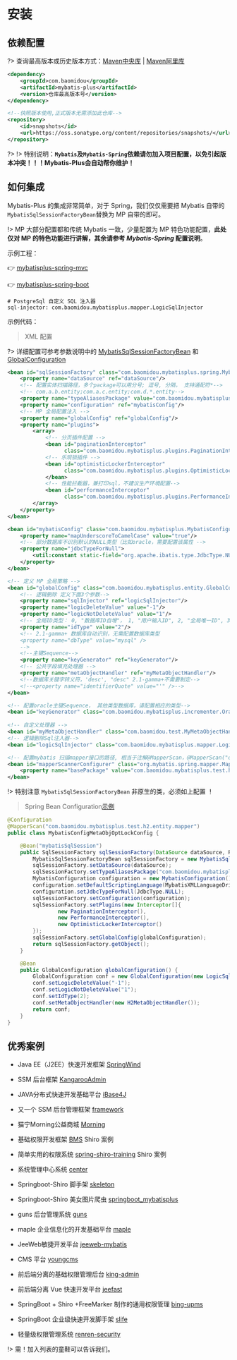 # 安装

## 依赖配置

?> 查询最高版本或历史版本方式：[Maven中央库](http://search.maven.org/#search%7Cga%7C1%7Cg%3A%22com.baomidou%22%20AND%20a%3A%22mybatis-plus%22) | [Maven阿里库](http://maven.aliyun.com/nexus/#nexus-search;quick~mybatis-plus)
```xml
<dependency>
    <groupId>com.baomidou</groupId>
    <artifactId>mybatis-plus</artifactId>
    <version>仓库最高版本号</version>
</dependency>

<!--快照版本使用,正式版本无需添加此仓库-->
<repository>
    <id>snapshots</id>
    <url>https://oss.sonatype.org/content/repositories/snapshots/</url>
</repository>

```	
?>
!> 特别说明：**`Mybatis`及`Mybatis-Spring`依赖请勿加入项目配置，以免引起版本冲突！！！Mybatis-Plus会自动帮你维护！**

## 如何集成

Mybatis-Plus 的集成非常简单，对于 Spring，我们仅仅需要把 Mybatis 自带的`MybatisSqlSessionFactoryBean`替换为 MP 自带的即可。

!> MP 大部分配置都和传统 Mybatis 一致，少量配置为 MP 特色功能配置，**此处仅对 MP 的特色功能进行讲解，其余请参考 _Mybatis-Spring_ 配置说明**。

示例工程：

👉 [mybatisplus-spring-mvc](https://git.oschina.net/baomidou/mybatisplus-spring-mvc)

👉 [mybatisplus-spring-boot](https://git.oschina.net/baomidou/mybatisplus-spring-boot)

```
# PostgreSql 自定义 SQL 注入器
sql-injector: com.baomidou.mybatisplus.mapper.LogicSqlInjector
```


示例代码：

> XML 配置

?> 详细配置可参考参数说明中的 [MybatisSqlSessionFactoryBean](/api?id=mybatissqlsessionfactorybean) 和 [GlobalConfiguration](/api?id=globalconfiguration)

```xml
<bean id="sqlSessionFactory" class="com.baomidou.mybatisplus.spring.MybatisSqlSessionFactoryBean">
    <property name="dataSource" ref="dataSource"/>
    <!-- 配置实体扫描路径，多个package可以用分号; 逗号, 分隔， 支持通配符*-->
    <!-- com.a.b.entity;com.a.c.entity;com.d.*.entity-->
    <property name="typeAliasesPackage" value="com.baomidou.mybatisplus.test.h2.entity"/>
    <property name="configuration" ref="mybatisConfig"/>
    <!-- MP 全局配置注入 -->
    <property name="globalConfig" ref="globalConfig"/>
    <property name="plugins">
        <array>
            <!-- 分页插件配置 -->
            <bean id="paginationInterceptor"
                  class="com.baomidou.mybatisplus.plugins.PaginationInterceptor"/>
            <!-- 乐观锁插件 -->    
            <bean id="optimisticLockerInterceptor"
                  class="com.baomidou.mybatisplus.plugins.OptimisticLockerInterceptor">
            </bean>
            <!-- 性能拦截器，兼打印sql，不建议生产环境配置-->
            <bean id="performanceInterceptor"
                  class="com.baomidou.mybatisplus.plugins.PerformanceInterceptor"/>
        </array>
    </property>
</bean>

<bean id="mybatisConfig" class="com.baomidou.mybatisplus.MybatisConfiguration">
    <property name="mapUnderscoreToCamelCase" value="true"/>
    <!-- 部分数据库不识别默认的NULL类型（比如oracle，需要配置该属性 -->
    <property name="jdbcTypeForNull">
        <util:constant static-field="org.apache.ibatis.type.JdbcType.NULL"/>
    </property>
</bean>

<!-- 定义 MP 全局策略 -->
<bean id="globalConfig" class="com.baomidou.mybatisplus.entity.GlobalConfiguration">
    <!-- 逻辑删除 定义下面3个参数-->
    <property name="sqlInjector" ref="logicSqlInjector"/>
    <property name="logicDeleteValue" value="-1"/>
    <property name="logicNotDeleteValue" value="1"/>
    <!-- 全局ID类型： 0, "数据库ID自增"， 1, "用户输入ID", 2, "全局唯一ID", 3, "全局唯一ID"-->
    <property name="idType" value="2"/>
    <!-- 2.1-gamma+ 数据库自动识别，无需配置数据库类型
    <property name="dbType" value="mysql" />
    -->
    <!--主键Sequence-->
    <property name="keyGenerator" ref="keyGenerator"/>
    <!-- 公共字段填充处理器 -->
    <property name="metaObjectHandler" ref="myMetaObjectHandler"/>
    <!--数据库关键字转义符，'desc', "desc" 2.1-gamma+不需要制定-->
    <!--<property name="identifierQuote" value="'" />-->
</bean>

<!-- 配置oracle主键Sequence， 其他类型数据库，请配置相应的类型-->
<bean id="keyGenerator" class="com.baomidou.mybatisplus.incrementer.OracleKeyGenerator"/>
 
<!-- 自定义处理器 -->
<bean id="myMetaObjectHandler" class="com.baomidou.test.MyMetaObjectHandler" />
<!-- 逻辑删除Sql注入器-->
<bean id="logicSqlInjector" class="com.baomidou.mybatisplus.mapper.LogicSqlInjector"/>

<!-- 配置mybatis 扫描mapper接口的路径, 相当于注解@MapperScan，@MapperScan("com.baomidou.mybatisplus.test.h2.entity.mapper")-->
<bean id="mapperScannerConfigurer" class="org.mybatis.spring.mapper.MapperScannerConfigurer">
    <property name="basePackage" value="com.baomidou.mybatisplus.test.h2.entity.mapper"/>
</bean>
```

!> 特别注意 `MybatisSqlSessionFactoryBean` 非原生的类，必须如上配置 ！

> Spring Bean Configuration[示例](https://gitee.com/baomidou/mybatis-plus/tree/dev/mybatis-plus-core/src/test/java/com/baomidou/mybatisplus/test/h2/config)

```java
@Configuration
@MapperScan("com.baomidou.mybatisplus.test.h2.entity.mapper")
public class MybatisConfigMetaObjOptLockConfig {

    @Bean("mybatisSqlSession")
    public SqlSessionFactory sqlSessionFactory(DataSource dataSource, ResourceLoader resourceLoader, GlobalConfiguration globalConfiguration) throws Exception {
        MybatisSqlSessionFactoryBean sqlSessionFactory = new MybatisSqlSessionFactoryBean();
        sqlSessionFactory.setDataSource(dataSource);
        sqlSessionFactory.setTypeAliasesPackage("com.baomidou.mybatisplus.test.h2.entity.persistent");
        MybatisConfiguration configuration = new MybatisConfiguration();
        configuration.setDefaultScriptingLanguage(MybatisXMLLanguageDriver.class);
        configuration.setJdbcTypeForNull(JdbcType.NULL);
        sqlSessionFactory.setConfiguration(configuration);
        sqlSessionFactory.setPlugins(new Interceptor[]{
                new PaginationInterceptor(),
                new PerformanceInterceptor(),
                new OptimisticLockerInterceptor()
        });
        sqlSessionFactory.setGlobalConfig(globalConfiguration);
        return sqlSessionFactory.getObject();
    }

    @Bean
    public GlobalConfiguration globalConfiguration() {
        GlobalConfiguration conf = new GlobalConfiguration(new LogicSqlInjector());
        conf.setLogicDeleteValue("-1");
        conf.setLogicNotDeleteValue("1");
        conf.setIdType(2);
        conf.setMetaObjectHandler(new H2MetaObjectHandler());
        return conf;
    }
}
```

## 优秀案例

- Java EE（J2EE）快速开发框架 [SpringWind](https://gitee.com/baomidou/SpringWind)

- SSM 后台框架 [KangarooAdmin](https://git.oschina.net/zhougaojun/KangarooAdmin)

- JAVA分布式快速开发基础平台 [iBase4J](https://git.oschina.net/iBase4J/iBase4J) 

- 又一个 SSM 后台管理框架 [framework](https://git.oschina.net/sunhan521/framework)

- 猫宁Morning公益商城 [Morning](https://git.oschina.net/Morning_/Morning)

- 基础权限开发框架 [BMS](https://git.oschina.net/eric.xu/BMS)  Shiro 案例

- 简单实用的权限系统 [spring-shiro-training](https://git.oschina.net/wangzhixuan/spring-shiro-training)  Shiro 案例

- 系统管理中心系统 [center](https://git.oschina.net/willenfoo/center)

- Springboot-Shiro 脚手架 [skeleton](https://github.com/fengchangsheng/skeleton)

- Springboot-Shiro 美女图片爬虫 [springboot_mybatisplus](https://git.oschina.net/z77z/springboot_mybatisplus)

- guns 后台管理系统 [guns](http://git.oschina.net/naan1993/guns)

- maple 企业信息化的开发基础平台 [maple](https://git.oschina.net/blind/maple)

- JeeWeb敏捷开发平台 [jeeweb-mybatis](https://git.oschina.net/dataact/jeeweb-mybatis)

- CMS 平台 [youngcms](https://gitee.com/fumiao/youngcms)

- 前后端分离的基础权限管理后台 [king-admin](https://github.com/oukingtim/king-admin)

- 前后端分离 Vue 快速开发平台 [jeefast](https://gitee.com/theodo/jeefast)

- SpringBoot + Shiro +FreeMarker 制作的通用权限管理 [bing-upms](https://gitee.com/xiaobingby/bing-upms)

- SpringBoot 企业级快速开发脚手架 [slife](https://gitee.com/jamen/slife)

- 轻量级权限管理系统 [renren-security](https://gitee.com/babaio/renren-security)

!> 需！加入列表的童鞋可以告诉我们。


